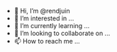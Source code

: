 - 👋 Hi, I’m @rendjuin
- 👀 I’m interested in ...
- 🌱 I’m currently learning ...
- 💞️ I’m looking to collaborate on ...
- 📫 How to reach me ...

<!---
rendjuin/rendjuin is a ✨ special ✨ repository because its `README.md` (this file) appears on your GitHub profile.
You can click the Preview link to take a look at your changes.
--->
